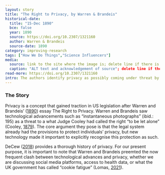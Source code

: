 ```yaml
---
layout: story
title: "The Right to Privacy, by Warren & Brandeis"
historical-date:
  title: "15-Dec 1890"
  bce: false
  year: 1890
  source: https://doi.org/10.2307/1321160
  author: Warren & Brandeis
  source-date: 1890
category: improving-research
tags: ["How We Do Things","Science Influencers"]
media:
  source: link to the site where the image is; delete line if there is no image
  caption: "ALT text and acknowledgement of source"; delete line if there is no image
read-more: https://doi.org/10.2307/1321160
intro: The authors identify privacy as possibly coming under threat by socioeconomic and technological change.
---
```

### The Story
Privacy is a concept that gained traction in US legislation after Warren and Brandeis’ ([1890](https://doi.org/10.2307/1321160)) essay The Right to Privacy. Warren and Brandeis saw technological advancements such as “instantaneous photographs” (ibid.: 195) as a threat to a what Judge Cooley had called the right “to be let alone” (Cooley, [1879](https://repository.law.umich.edu/books/11/)). The core argument they pose is that the legal system already had the provisions to protect individuals’ privacy, but new technology made it important to explicitly recognise this protection as such.

DeCew ([2018](https://plato.stanford.edu/entries/privacy/)) provides a thorough history of privacy. For our present purpose, it is important to note that Warren and Brandeis preemted the now frequent clash between technological advances and privacy, whether we are discussing social media platforms, access to health data, or what the UK government has called “cookie fatigue” (Lomas, [2021](https://techcrunch.com/2021/09/06/after-years-of-inaction-against-adtech-uks-ico-calls-for-browser-level-controls-to-fix-cookie-fatigue/)).
